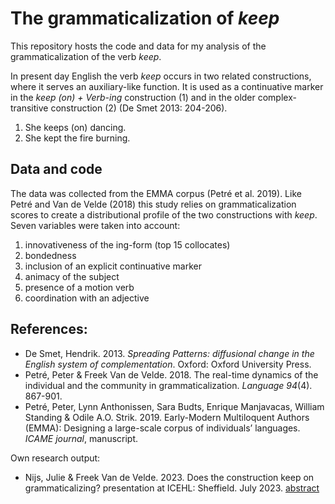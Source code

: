 # The grammaticalization of *keep*
This repository hosts the code and data for my analysis of the grammaticalization of the verb *keep*.

In present day English the verb *keep* occurs in two related constructions, where it serves an auxiliary-like function. It is used as a continuative marker in the *keep (on) + Verb-ing* construction (1) and in the older complex-transitive construction (2) (De Smet 2013: 204-206).

1. She keeps (on) dancing.
2. She kept the fire burning.

## Data and code

The data was collected from the EMMA corpus (Petré et al. 2019). Like Petré and Van de Velde (2018) this study relies on grammaticalization scores to create a distributional profile of the two constructions with *keep*. Seven variables were taken into account: 
1. innovativeness of the ing-form (top 15 collocates) 
2. bondedness
3. inclusion of an explicit continuative marker
4. animacy of the subject
5. presence of a motion verb
6. coordination with an adjective

## References:
- De Smet, Hendrik. 2013. *Spreading Patterns: diffusional change in the English system of complementation*. Oxford: Oxford University Press.
- Petré, Peter & Freek Van de Velde. 2018. The real-time dynamics of the individual and the community in grammaticalization. *Language 94*(4). 867-901.
- Petré, Peter, Lynn Anthonissen, Sara Budts, Enrique Manjavacas, William Standing & Odile A.O. Strik. 2019. Early-Modern Multiloquent Authors (EMMA): Designing a large-scale corpus of individuals’ languages. *ICAME journal*, manuscript.

Own research output:
- Nijs, Julie & Freek Van de Velde. 2023. Does the construction keep on grammaticalizing? presentation at ICEHL: Sheffield. July 2023. [abstract](https://kuleuven.limo.libis.be/discovery/search?query=any,contains,LIRIAS4083926&tab=LIRIAS&search_scope=lirias_profile&vid=32KUL_KUL:Lirias&offset=0)
